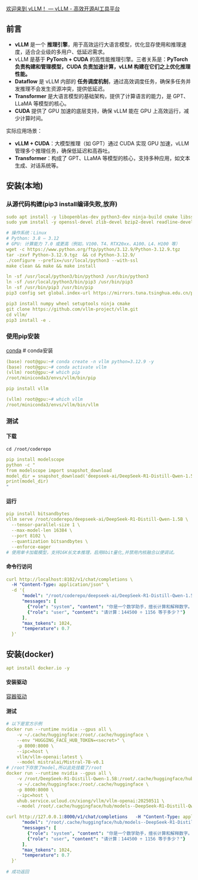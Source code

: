 [欢迎来到 vLLM！ — vLLM - 高效开源AI工具平台](https://vllm-zh.llamafactory.cn/)

## 前言
+ **vLLM** 是一个 **推理引擎**，用于高效运行大语言模型，优化显存使用和推理速度，适合企业级的多用户、低延迟需求。
+ vLLM 是基于 **PyTorch + CUDA** 的高性能推理引擎。三者关系是：**PyTorch 负责构建和管理模型，CUDA 负责加速计算，vLLM 构建在它们之上优化推理性能。**
+ **Dataflow** 是 vLLM 内部的 **任务调度机制**，通过高效调度任务，确保多任务并发推理不会发生资源冲突，提供低延迟。
+ **Transformer** 是大语言模型的基础架构，提供了计算语言的能力，是 GPT、LLaMA 等模型的核心。
+ **CUDA** 提供了 GPU 加速的底层支持，确保 vLLM 能在 GPU 上高效运行，减少计算时间。

实际应用场景：

+ **vLLM + CUDA**：大模型推理（如 GPT）通过 CUDA 实现 GPU 加速，vLLM 管理多个推理任务，确保低延迟和高吞吐。
+ **Transformer**：构成了 GPT、LLaMA 等模型的核心，支持多种应用，如文本生成、对话系统等。

## 安装(本地)
### 从源代码构建(pip3 install编译失败,放弃)
```yaml
sudo apt install -y libopenblas-dev python3-dev ninja-build cmake libssl-dev zlib1g-dev libbz2-dev libreadline-dev libsqlite3-dev libncursesw5-dev xz-utils tk-dev libxml2-dev libxmlsec1-dev libffi-dev liblzma-dev
sudo yum install -y openssl-devel zlib-devel bzip2-devel readline-devel sqlite-devel  xz-devel libffi-devel tk-devel

# 操作系统：Linux
# Python: 3.8 – 3.12
# GPU: 计算能力 7.0 或更高（例如，V100、T4、RTX20xx、A100、L4、H100 等）
wget -c https://www.python.org/ftp/python/3.12.9/Python-3.12.9.tgz
tar -zxvf Python-3.12.9.tgz  && cd Python-3.12.9/
./configure --prefix=/usr/local/python3 --with-ssl 
make clean && make && make install  

ln -sf /usr/local/python3/bin/python3 /usr/bin/python3
ln -sf /usr/local/python3/bin/pip3 /usr/bin/pip3
ln -sf /usr/bin/pip3 /usr/bin/pip
pip3 config set global.index-url https://mirrors.tuna.tsinghua.edu.cn/pypi/web/simple
```

```yaml
pip3 install numpy wheel setuptools ninja cmake
git clone https://github.com/vllm-project/vllm.git
cd vllm/
pip3 install -e .
```

### 使用pip安装
[conda](https://www.yuque.com/xiong3731/yunwei/uyqwzsarn04eilzi) # conda安装

```yaml
(base) root@gpu:~# conda create -n vllm python=3.12.9 -y
(base) root@gpu:~# conda activate vllm
(vllm) root@gpu:~# which pip
/root/miniconda3/envs/vllm/bin/pip

pip install vllm

(vllm) root@gpu:~# which vllm
/root/miniconda3/envs/vllm/bin/vllm
```

### 测试
#### 下载
`cd /root/coderepo`

```yaml
pip install modelscope
python -c "
from modelscope import snapshot_download
model_dir = snapshot_download('deepseek-ai/DeepSeek-R1-Distill-Qwen-1.5B', local_dir='/root/share/deepseek-ai/DeepSeek-R1-Distill-Qwen-1.5B', revision='master')
print(model_dir)
"
```

#### 运行
```yaml
pip install bitsandbytes
vllm serve /root/coderepo/deepseek-ai/DeepSeek-R1-Distill-Qwen-1.5B \
  --tensor-parallel-size 1 \
  --max-model-len 16384 \
  --port 8102 \
  --quantization bitsandbytes \
  --enforce-eager
# 使用单卡加载模型，支持16K长文本推理，启用8bit量化,并禁用内核融合以便调试。
```

#### 命令行访问
```yaml
curl http://localhost:8102/v1/chat/completions \
  -H "Content-Type: application/json" \
  -d '{
      "model": "/root/coderepo/deepseek-ai/DeepSeek-R1-Distill-Qwen-1.5B",
      "messages": [
        {"role": "system", "content": "你是一个数学助手，擅长计算和解释数字。"},
        {"role": "user", "content": "请计算：144500 ÷ 1156 等于多少？"}
      ],
      "max_tokens": 1024,
      "temperature": 0.7
  }'
```

  


## 安装(docker)
```yaml
apt install docker.io -y
```

#### 安装驱动
[容器驱动](https://www.yuque.com/xiong3731/tz203d/nohdgymaq9wvt492#MyUXv)

#### 测试
```yaml
# 以下是官方示例
docker run --runtime nvidia --gpus all \
    -v ~/.cache/huggingface:/root/.cache/huggingface \
    --env "HUGGING_FACE_HUB_TOKEN=<secret>" \
    -p 8000:8000 \
    --ipc=host \
    vllm/vllm-openai:latest \
    --model mistralai/Mistral-7B-v0.1
# /root下存放了model,所以此处挂载了/root
docker run --runtime nvidia --gpus all \
    -v /root/DeepSeek-R1-Distill-Qwen-1.5B:/root/.cache/huggingface/hub/models--DeepSeek-R1-Distill-Qwen-1.5B \
    -v ~/.cache/huggingface:/root/.cache/huggingface \
    -p 8000:8000 \
    --ipc=host \
    uhub.service.ucloud.cn/xiong/vllm/vllm-openai:20250511 \
    --model /root/.cache/huggingface/hub/models--DeepSeek-R1-Distill-Qwen-1.5B
```

```yaml
curl http://127.0.0.1:8000/v1/chat/completions   -H "Content-Type: application/json"   -d '{
      "model": "/root/.cache/huggingface/hub/models--DeepSeek-R1-Distill-Qwen-1.5B",
      "messages": [
        {"role": "system", "content": "你是一个数学助手，擅长计算和解释数字。"},
        {"role": "user", "content": "请计算：144500 ÷ 1156 等于多少？"}
      ],
      "max_tokens": 1024,
      "temperature": 0.7
  }'
  
# 成功返回
```

